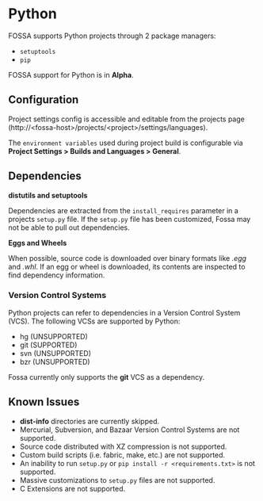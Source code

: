 # Python

FOSSA supports Python projects through 2 package managers:

- `setuptools`
- `pip`

FOSSA support for Python is in **Alpha**.

## Configuration

Project settings config is accessible and editable from the projects page (http://&lt;fossa-host&gt;/projects/&lt;project&gt;/settings/languages).

The `environment variables` used during project build is configurable via **Project Settings > Builds and Languages > General**.

## Dependencies

**distutils and setuptools**

Dependencies are extracted from the `install_requires` parameter in a projects `setup.py` file. If the `setup.py` file has been customized, Fossa may not be able to pull out dependencies.

**Eggs and Wheels**

When possible, source code is downloaded over binary formats like *.egg* and *.whl*. If an egg or wheel is downloaded, its contents are inspected to find dependency information.

### Version Control Systems

Python projects can refer to dependencies in a Version Control System (VCS). The following VCSs are supported by Python:

- hg (UNSUPPORTED)
- git (SUPPORTED)
- svn (UNSUPPORTED)
- bzr (UNSUPPORTED)

Fossa currently only supports the **git** VCS as a dependency.

## Known Issues

- **dist-info** directories are currently skipped.
- Mercurial, Subversion, and Bazaar Version Control Systems are not supported.
- Source code distributed with XZ compression is not supported.
- Custom build scripts (i.e. fabric, make, etc.) are not supported.
- An inability to run `setup.py` or `pip install -r <requirements.txt>` is not supported.
- Massive customizations to `setup.py` files are not supported.
- C Extensions are not supported.
